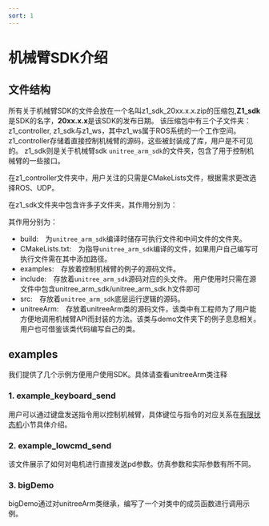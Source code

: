 ```yaml
---
sort: 1
---
```

# 机械臂SDK介绍

## 文件结构

所有关于机械臂SDK的文件会放在一个名叫z1_sdk_20xx.x.x.zip的压缩包,**Z1_sdk**是SDK的名字，**20xx.x.x**是该SDK的发布日期。
该压缩包中有三个子文件夹：z1_controller, z1_sdk与z1_ws，其中z1_ws属于ROS系统的一个工作空间。z1_controller存储着直接控制机械臂的源码，这些被封装成了库，用户是不可见的。
z1_sdk则是关于机械臂sdk `unitree_arm_sdk`的文件夹，包含了用于控制机械臂的一些接口。

在z1_controller文件夹中，用户关注的只需是CMakeLists文件，根据需求更改选择ROS、UDP。

在z1_sdk文件夹中包含许多子文件夹，其作用分别为：

其作用分别为：
+ build:&emsp;为`unitree_arm_sdk`编译时储存可执行文件和中间文件的文件夹。
+ CMakeLists.txt:&emsp;为指导`unitree_arm_sdk`编译的文件，如果用户自己编写可执行文件需在其中添加路径。
+ examples:&emsp;存放着控制机械臂的例子的源码文件。
+ include:&emsp;存放着`unitree_arm_sdk`源码对应的头文件。
用户使用时只需在源文件中包含unitree_arm_sdk/unitree_arm_sdk.h文件即可
+ src:&emsp;存放着`unitree_arm_sdk`底层运行逻辑的源码。
+ unitreeArm:&emsp;存放着unitreeArm类的源码文件，该类中有工程师为了用户能方便地调用机械臂API而封装的方法。该类与demo文件夹下的例子息息相关。用户也可借鉴该类代码编写自己的类。

## examples

我们提供了几个示例方便用户使用SDK。具体请查看unitreeArm类注释

### 1. example_keyboard_send

用户可以通过键盘发送指令用以控制机械臂，具体键位与指令的对应关系在[有限状态机](armtest.unitree.com/basics/FSM)小节具体介绍。

### 2. example_lowcmd_send

该文件展示了如何对电机进行直接发送pd参数。仿真参数和实际参数有所不同。

### 3. bigDemo

bigDemo通过对unitreeArm类继承，编写了一个对类中的成员函数进行调用示例。
